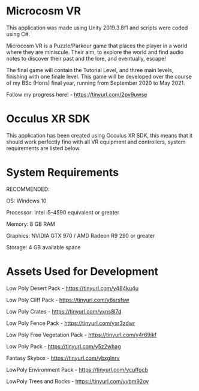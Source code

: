 # Microcosm VR

This application was made using Unity 2019.3.8f1 and scripts were coded using C#.

Microcosm VR is a Puzzle/Parkour game that places the player in a world where they are miniscule. Their aim, to explore the world and find audio notes to discover their past and the lore, and eventually, escape!

The final game will contain the Tutorial Level, and three main levels, finishing with one finale level. This game will be developed over the course of my BSc (Hons) final year, running from September 2020 to May 2021. 

Follow my progress here! - https://tinyurl.com/2pv9uwse

# Occulus XR SDK

This application has been created using Occulus XR SDK, this means that it should work perfectly fine with all VR equipment and controllers, system requirements are listed below.

# System Requirements

RECOMMENDED:

OS: Windows 10

Processor: Intel i5-4590 equivalent or greater

Memory: 8 GB RAM

Graphics: NVIDIA GTX 970 / AMD Radeon R9 290 or greater

Storage: 4 GB available space

# Assets Used for Development

Low Poly Desert Pack - https://tinyurl.com/y484ku4u

Low Poly Cliff Pack - https://tinyurl.com/y6srsfsw

Low Poly Crates - https://tinyurl.com/yxns8l7d

Low Poly Fence Pack - https://tinyurl.com/yxr3zdwr

Low Poly Free Vegetation Pack - https://tinyurl.com/y4r69jkf

Low Poly Pack - https://tinyurl.com/y5z2whag

Fantasy Skybox - https://tinyurl.com/ybxglnrv

LowPoly Environment Pack - https://tinyurl.com/ycuffocb

LowPoly Trees and Rocks - https://tinyurl.com/yybm92ov
